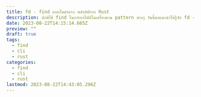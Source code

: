 ```yaml
---
title: fd - find แบบโคตรแรง พลังบัฟจาก Rust
description: ปกติใช้ find ในการหาไฟล์ในเครื่องตาม pattern ต่างๆ วันนี้มาแนะนำให้รู้จัก fd - rust-based user-friendly find alternative
date: 2023-08-22T14:15:14.665Z
preview: ""
draft: true
tags:
  - find
  - cli
  - rust
categories:
  - find
  - cli
  - rust
lastmod: 2023-08-22T14:43:05.296Z
---
```


